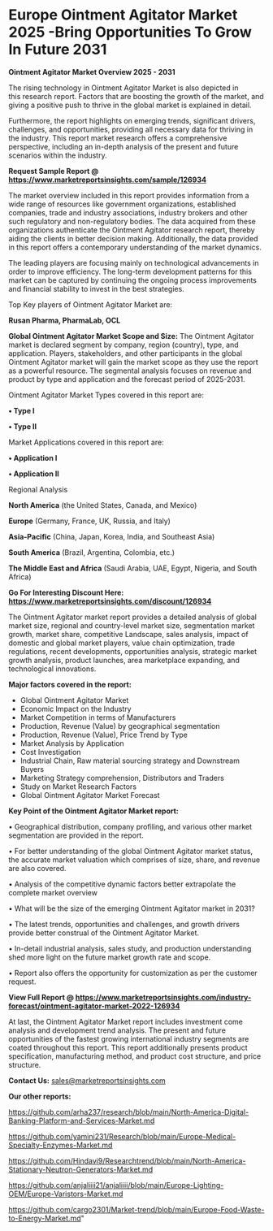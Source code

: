 # Europe Ointment Agitator Market 2025 -Bring Opportunities To Grow In Future 2031

<Strong> Ointment Agitator Market Overview 2025 - 2031</strong>

The rising technology in Ointment Agitator Market is also depicted in this research report. Factors that are boosting the growth of the market, and giving a positive push to thrive in the global market is explained in detail.

Furthermore, the report highlights on emerging trends, significant drivers, challenges, and opportunities, providing all necessary data for thriving in the industry. This report market research offers a comprehensive perspective, including an in-depth analysis of the present and future scenarios within the industry.

<strong>Request Sample Report @ <a href=https://www.marketreportsinsights.com/sample/126934>https://www.marketreportsinsights.com/sample/126934</a></strong>

The market overview included in this report provides information from a wide range of resources like government organizations, established companies, trade and industry associations, industry brokers and other such regulatory and non-regulatory bodies. The data acquired from these organizations authenticate the Ointment Agitator research report, thereby aiding the clients in better decision making. Additionally, the data provided in this report offers a contemporary understanding of the market dynamics.

The leading players are focusing mainly on technological advancements in order to improve efficiency. The long-term development patterns for this market can be captured by continuing the ongoing process improvements and financial stability to invest in the best strategies.

Top Key players of Ointment Agitator Market are:

<strong>Rusan Pharma, PharmaLab, OCL</strong>

<strong><b>Global Ointment Agitator Market Scope and Size:</b></strong>
The Ointment Agitator market is declared segment by company, region (country), type, and application. Players, stakeholders, and other participants in the global Ointment Agitator market will gain the market scope as they use the report as a powerful resource. The segmental analysis focuses on revenue and product by type and application and the forecast period of 2025-2031.

Ointment Agitator Market Types covered in this report are:

<strong>• Type I

• Type II</strong>

Market Applications covered in this report are:

<strong>• Application I

• Application II</strong> 

Regional Analysis

<strong>North America</strong> (the United States, Canada, and Mexico)

<strong>Europe</strong> (Germany, France, UK, Russia, and Italy)

<strong>Asia-Pacific</strong> (China, Japan, Korea, India, and Southeast Asia)

<strong>South America</strong> (Brazil, Argentina, Colombia, etc.)

<strong>The Middle East and Africa</strong> (Saudi Arabia, UAE, Egypt, Nigeria, and South Africa)

<strong>Go For Interesting Discount Here: <a href=https://www.marketreportsinsights.com/discount/126934>https://www.marketreportsinsights.com/discount/126934</a></strong>

The Ointment Agitator market report provides a detailed analysis of global market size, regional and country-level market size, segmentation market growth, market share, competitive Landscape, sales analysis, impact of domestic and global market players, value chain optimization, trade regulations, recent developments, opportunities analysis, strategic market growth analysis, product launches, area marketplace expanding, and technological innovations.

<strong><b>Major factors covered in the report:</b></strong>
<ul>
  <li>Global Ointment Agitator Market </li>
  <li>Economic Impact on the Industry</li>
  <li>Market Competition in terms of Manufacturers</li>
  <li>Production, Revenue (Value) by geographical segmentation</li>
  <li>Production, Revenue (Value), Price Trend by Type</li>
  <li>Market Analysis by Application</li>
  <li>Cost Investigation</li>
  <li>Industrial Chain, Raw material sourcing strategy and Downstream Buyers</li>
  <li>Marketing Strategy comprehension, Distributors and Traders</li>
  <li>Study on Market Research Factors</li>
  <li>Global Ointment Agitator Market Forecast</li>
</ul>

<strong><b>Key Point of the Ointment Agitator Market report:</b></strong>

• Geographical distribution, company profiling, and various other market segmentation are provided in the report.

• For better understanding of the global Ointment Agitator market status, the accurate market valuation which comprises of size, share, and revenue are also covered.

• Analysis of the competitive dynamic factors better extrapolate the complete market overview

• What will be the size of the emerging Ointment Agitator market in 2031?

• The latest trends, opportunities and challenges, and growth drivers provide better construal of the Ointment Agitator Market.

• In-detail industrial analysis, sales study, and production understanding shed more light on the future market growth rate and scope.

• Report also offers the opportunity for customization as per the customer request.

<strong><b>View Full Report @ <a href=https://www.marketreportsinsights.com/industry-forecast/ointment-agitator-market-2022-126934>https://www.marketreportsinsights.com/industry-forecast/ointment-agitator-market-2022-126934</a></b></strong>


At last, the Ointment Agitator Market report includes investment come analysis and development trend analysis. The present and future opportunities of the fastest growing international industry segments are coated throughout this report. This report additionally presents product specification, manufacturing method, and product cost structure, and price structure.

<strong>Contact Us:</strong>
sales@marketreportsinsights.com

<strong>Our other reports:</strong>

<a href=https://github.com/arha237/research/blob/main/North-America-Digital-Banking-Platform-and-Services-Market.md>https://github.com/arha237/research/blob/main/North-America-Digital-Banking-Platform-and-Services-Market.md</a>

<a href=https://github.com/yamini231/Research/blob/main/Europe-Medical-Specialty-Enzymes-Market.md>https://github.com/yamini231/Research/blob/main/Europe-Medical-Specialty-Enzymes-Market.md</a>

<a href=https://github.com/Hindavi9/Researchtrend/blob/main/North-America-Stationary-Neutron-Generators-Market.md>https://github.com/Hindavi9/Researchtrend/blob/main/North-America-Stationary-Neutron-Generators-Market.md</a>

<a href=https://github.com/anjaliiii21/anjaliiii/blob/main/Europe-Lighting-OEM/Europe-Varistors-Market.md>https://github.com/anjaliiii21/anjaliiii/blob/main/Europe-Lighting-OEM/Europe-Varistors-Market.md</a>

<a href=https://github.com/cargo2301/Market-trend/blob/main/Europe-Food-Waste-to-Energy-Market.md>https://github.com/cargo2301/Market-trend/blob/main/Europe-Food-Waste-to-Energy-Market.md</a>"
